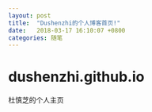```yaml
---
layout: post
title:  "Dushenzhi的个人博客首页!"
date:   2018-03-17 16:10:07 +0800
categories: 随笔
---
```

# dushenzhi.github.io
杜慎芝的个人主页
